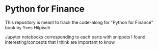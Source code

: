 # Python for Finance

This repository is meant to track the code-along for "Python for Finance" book by Yves Hilpisch

Jupyter notebooks corresponding to each parts with snippets I found interesting/concepts that I think are important to know
